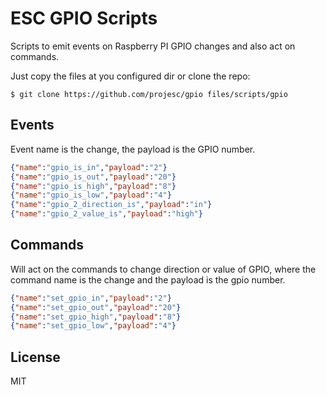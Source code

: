 # ESC GPIO Scripts

Scripts to emit events on Raspberry PI GPIO changes and also act on commands.

Just copy the files at you configured dir or clone the repo:

    $ git clone https://github.com/projesc/gpio files/scripts/gpio

## Events

Event name is the change, the payload is the GPIO number.

```json
{"name":"gpio_is_in","payload":"2"}
{"name":"gpio_is_out","payload":"20"}
{"name":"gpio_is_high","payload":"8"}
{"name":"gpio_is_low","payload":"4"}
{"name":"gpio_2_direction_is","payload":"in"}
{"name":"gpio_2_value_is","payload":"high"}
```

## Commands

Will act on the commands to change direction or value of GPIO, where the command name is the change and the payload is the gpio number.

```json
{"name":"set_gpio_in","payload":"2"}
{"name":"set_gpio_out","payload":"20"}
{"name":"set_gpio_high","payload":"8"}
{"name":"set_gpio_low","payload":"4"}
```

## License

MIT


